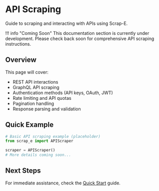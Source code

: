 # API Scraping

Guide to scraping and interacting with APIs using Scrap-E.

!!! info "Coming Soon"
    This documentation section is currently under development. Please check back soon for comprehensive API scraping instructions.

## Overview

This page will cover:

- REST API interactions
- GraphQL API scraping
- Authentication methods (API keys, OAuth, JWT)
- Rate limiting and API quotas
- Pagination handling
- Response parsing and validation

## Quick Example

```python
# Basic API scraping example (placeholder)
from scrap_e import APIScraper

scraper = APIScraper()
# More details coming soon...
```

## Next Steps

For immediate assistance, check the [Quick Start](../getting-started/quickstart.md) guide.
